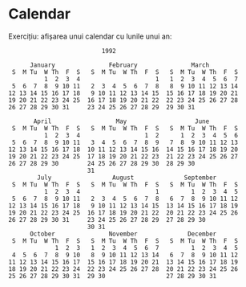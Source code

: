Calendar
========
Exercițiu: afișarea unui calendar cu lunile unui an:

                              1992                              

          January               February               March        
     S  M Tu  W Th  F  S   S  M Tu  W Th  F  S   S  M Tu  W Th  F  S
              1  2  3  4                     1   1  2  3  4  5  6  7
     5  6  7  8  9 10 11   2  3  4  5  6  7  8   8  9 10 11 12 13 14
    12 13 14 15 16 17 18   9 10 11 12 13 14 15  15 16 17 18 19 20 21
    19 20 21 22 23 24 25  16 17 18 19 20 21 22  22 23 24 25 26 27 28
    26 27 28 29 30 31     23 24 25 26 27 28 29  29 30 31
    
           April                  May                   June        
     S  M Tu  W Th  F  S   S  M Tu  W Th  F  S   S  M Tu  W Th  F  S
              1  2  3  4                  1  2      1  2  3  4  5  6
     5  6  7  8  9 10 11   3  4  5  6  7  8  9   7  8  9 10 11 12 13
    12 13 14 15 16 17 18  10 11 12 13 14 15 16  14 15 16 17 18 19 20
    19 20 21 22 23 24 25  17 18 19 20 21 22 23  21 22 23 24 25 26 27
    26 27 28 29 30        24 25 26 27 28 29 30  28 29 30
                          31
            July                 August              September      
     S  M Tu  W Th  F  S   S  M Tu  W Th  F  S   S  M Tu  W Th  F  S
              1  2  3  4                     1         1  2  3  4  5
     5  6  7  8  9 10 11   2  3  4  5  6  7  8   6  7  8  9 10 11 12
    12 13 14 15 16 17 18   9 10 11 12 13 14 15  13 14 15 16 17 18 19
    19 20 21 22 23 24 25  16 17 18 19 20 21 22  20 21 22 23 24 25 26
    26 27 28 29 30 31     23 24 25 26 27 28 29  27 28 29 30
                          30 31
          October               November              December      
     S  M Tu  W Th  F  S   S  M Tu  W Th  F  S   S  M Tu  W Th  F  S
                 1  2  3   1  2  3  4  5  6  7         1  2  3  4  5
     4  5  6  7  8  9 10   8  9 10 11 12 13 14   6  7  8  9 10 11 12
    11 12 13 14 15 16 17  15 16 17 18 19 20 21  13 14 15 16 17 18 19
    18 19 20 21 22 23 24  22 23 24 25 26 27 28  20 21 22 23 24 25 26
    25 26 27 28 29 30 31  29 30                 27 28 29 30 31
